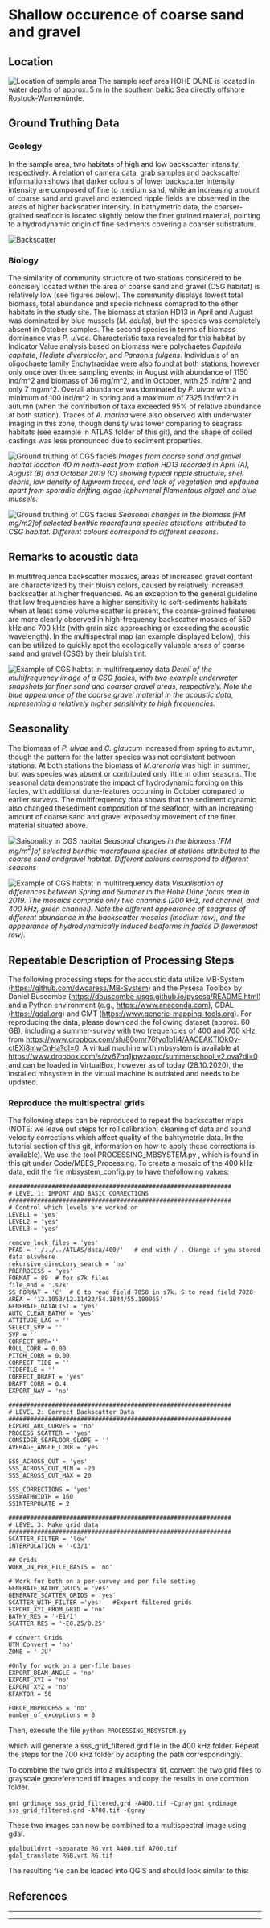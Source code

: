 
# Shallow occurence of coarse sand and gravel


## Location
![Location of sample area](img/cgs_03.png)
The sample reef area HOHE DÜNE is located in water depths of approx. 5 m in the southern baltic Sea directly offshore Rostock-Warnemünde.

## Ground Truthing Data
### Geology
In the sample area, two habitats of high and low backscatter intensity, respectively. A relation of camera data, grab samples and backscatter information shows that darker colours of lower backscatter intensity intensity are composed of fine to medium sand, while an increasing amount of coarse sand and gravel and extended ripple fields are observed in the areas of higher backscatter intensity. In bathymetric data, the coarser-grained seafloor is located slightly below the finer grained material, pointing to a hydrodynamic origin of fine sediments covering a coarser substratum. 

![Backscatter](img/hd_overview.png)

### Biology
The similarity of community structure of two stations considered to be concisely located within the area of coarse sand and gravel (CSG habitat) is relatively low (see figures below). The community displays lowest total biomass, total abundance and specie richness comapred to the other habitats in the study site. The biomass at station HD13 in April and August was dominated by blue mussels (_M. edulis_), but the species was completely absent in October samples. The second species in terms of biomass dominance was _P. ulvae_. Characteristic taxa revealed for this habitat by Indicator Value analysis based on biomass were polychaetes _Capitella capitate_, _Hediste diversicolor_, and _Paraonis fulgens_. Individuals of an oligochaete family Enchytraeidae were also found at both stations, however only once over three sampling events; in August with abundance of 1150 ind/m^2 and biomass of 36 mg/m^2, and in October, with 25 ind/m^2 and only 7 mg/m^2. Overall abundance was dominated by _P. ulvae_ with a minimum of 100 ind/m^2 in spring and a maximum of 7325 ind/m^2 in autumn (when the contribution of taxa exceeded 95% of relative abundance at both station). Traces of _A. marina_ were also observed with underwater imaging in this zone, though density was lower comparing to seagrass habitats (see example in ATLAS folder of this git), and the shape of coiled castings was less pronounced due to sediment properties. 

![Ground truthing of CGS facies](img/cgs_bio_01.png)
*Images from coarse sand and gravel habitat location 40 m north-east from station HD13 recorded in April (A), August (B) and October 2019 (C) showing typical ripple structure, shell debris, low density of lugworm traces, and lack of vegetation and epifauna apart from sporadic drifting algae (ephemeral filamentous algae) and blue mussels.*

![Ground truthing of CGS facies](img/csg_biology.png)
_Seasonal changes in the biomass [FM mg/m2]of selected benthic macrofauna species atstations attributed to CSG habitat.  Different colours correspond to different seasons._

## Remarks to acoustic data

In multifrequenca backscatter mosaics, areas of increased gravel content are characterized by their bluish colors, caused by relatively increased backscatter at higher frequencies. As an exception to the general guideline that low frequencies have a higher sensitivity to soft-sediments habitats when at least some volume scatter is present, the coarse-grained features are more clearly observed in high-frequency backscatter mosaics of 550 kHz and 700 kHz (with grain size approaching or exceeding the acoustic wavelength). In the multispectral map (an example displayed below), this can be utilized to quickly spot the ecologically valuable areas of coarse sand and gravel (CSG) by their bluish tint. 

![Example of CGS habtat in multifrequency data](img/cgs_01.png)
*Detail of the multifrequency image of a CSG facies, with two example underwater snapshots for finer sand and coarser gravel areas, respectively. Note the blue appearance of the coarse gravel material in the acoustic data, representing a relatively higher sensitivity to high frequencies.*

## Seasonality
The biomass of _P. ulvae_ and _C. glaucum_ increased from spring to autumn, though the pattern for  the  latter  species  was  not  consistent  between  stations.   At  both  stations  the  biomass  of _M.arenaria_ was high in summer, but was species was absent or contributed only little in other seasons.   The  seasonal  data  demonstrate  the  impact  of  hydrodynamic  forcing  on  this  facies, with additional dune-features occurring in October compared to earlier surveys.  The multifrequency data shows that the sediment dynamic also changed thesediment composition of the seafloor, with an increasing amount of coarse sand and gravel exposedby movement of the finer material situated above.

![Saisonality in CGS habitat](img/cgs_bio_02.png)
*Seasonal changes in the biomass [FM mg/m$^2$]of selected benthic macrofauna species at stations attributed to the coarse sand andgravel habitat. Different colours correspond to different seasons*

![Example of CGS habtat in multifrequency data](img/cgs_02.png)
*Visualisation of differences between Spring and Summer in the Hohe Düne focus area in 2019. The mosaics comprise only two channels (200 kHz, red channel, and 400 kHz, green channel). Note the different appearance of seagrass of different abundance in the backscatter mosaics (medium row), and the appearance of hydrodynamically induced bedforms in facies D (lowermost row).*

## Repeatable Description of Processing Steps
The following processing steps for the acoustic data utilize MB-System (https://github.com/dwcaress/MB-System) and the Pysesa Toolbox by Daniel Buscombe (https://dbuscombe-usgs.github.io/pysesa/README.html) and a Python environment (e.g., https://www.anaconda.com), GDAL (https://gdal.org) and GMT (https://www.generic-mapping-tools.org). For reproducing the data, please download the following dataset (approx. 60 GB), including a summer-survey with two frequencies of 400 and 700 kHz, from https://www.dropbox.com/sh/80omr76fyo1b1i4/AACEAKTIOkOy-ctEXi8mwCnHa?dl=0. A virtual machine with mbsystem is available at https://www.dropbox.com/s/zv67hq1jqwzaoxc/summerschool_v2.ova?dl=0 and can be loaded in VirtualBox, however as of today (28.10.2020), the installed mbsystem in the virtual machine is outdated and needs to be updated. 

### Reproduce the multispectral grids
The following steps can be reproduced to repeat the backscatter maps (NOTE: we leave out steps for roll calibration, cleaning of data and sound velocity corrections which affect quality of the bahtymetric data. In the tutorial section of this git, information on how to apply these corrections is available).
We use the tool PROCESSING_MBSYSTEM.py , which is found in this git under Code/MBES_Processing. To create a mosaic of the 400 kHz data, edit the file mbsystem_config.py to have thefollowing values:

```
##############################################################
# LEVEL 1: IMPORT AND BASIC CORRECTIONS
##############################################################
# Control which levels are worked on
LEVEL1 = 'yes'
LEVEL2 = 'yes'
LEVEL3 = 'yes'

remove_lock_files = 'yes' 
PFAD = './../../ATLAS/data/400/'   # end with / . CHange if you stored data elswhere
rekursive_directory_search = 'no'
PREPROCESS = 'yes'
FORMAT = 89  # for s7k files
file_end = '.s7k'
SS_FORMAT = 'C'  # C to read field 7058 in s7k. S to read field 7028 
AREA = '12.1053/12.11422/54.1844/55.189965'
GENERATE_DATALIST = 'yes'
AUTO_CLEAN_BATHY = 'yes'
ATTITUDE_LAG = ''
SELECT_SVP = '' 
SVP = ''           
CORRECT_HPR=''
ROLL_CORR = 0.00
PITCH_CORR = 0.00
CORRECT_TIDE = ''    
TIDEFILE = '' 
CORRECT_DRAFT = 'yes'
DRAFT_CORR = 0.4
EXPORT_NAV = 'no'       

##############################################################
# LEVEL 2: Correct Backscatter Data
##############################################################
EXPORT_ARC_CURVES = 'no'
PROCESS_SCATTER = 'yes'  
CONSIDER_SEAFLOOR_SLOPE = ''
AVERAGE_ANGLE_CORR = 'yes' 

SSS_ACROSS_CUT = 'yes'
SSS_ACROSS_CUT_MIN = -20
SSS_ACROSS_CUT_MAX = 20

SSS_CORRECTIONS = 'yes' 
SSSWATHWIDTH = 160  
SSINTERPOLATE = 2

##############################################################
# LEVEL 3: Make grid data
##############################################################
SCATTER_FILTER = 'low'      
INTERPOLATION = '-C3/1'   

## Grids
WORK_ON_PER_FILE_BASIS = 'no'  

# Work for both on a per-survey and per file setting
GENERATE_BATHY_GRIDS = 'yes'
GENERATE_SCATTER_GRIDS = 'yes'
SCATTER_WITH_FILTER ='yes'   #Export filtered grids
EXPORT_XYI_FROM_GRID = 'no'
BATHY_RES = '-E1/1'
SCATTER_RES = '-E0.25/0.25'

# convert Grids
UTM_Convert = 'no'
ZONE = '-JU'   

#Only for work on a per-file bases
EXPORT_BEAM_ANGLE = 'no'    
EXPORT_XYI = 'no'           
EXPORT_XYZ = 'no'
KFAKTOR = 50               

FORCE_MBPROCESS = 'no'   
number_of_exceptions = 0

```

Then, execute the file 
`python PROCESSING_MBSYSTEM.py`

which will generate a sss_grid_filtered.grd file in the 400 kHz folder. Repeat the steps for the 700 kHz folder by adapting the path correspondingly.

To combine the two grids into a multispectral tif, convert the two grid files to grayscale georeferenced tif images and copy the results in one common folder. 

`gmt grdimage sss_grid_filtered.grd -A400.tif -Cgray`
`gmt grdimage sss_grid_filtered.grd -A700.tif -Cgray`

These two images can now be combined to a multispectral image using gdal. 

```
gdalbuildvrt -separate RG.vrt A400.tif A700.tif
gdal_translate RGB.vrt RG.tif
```

The resulting file can be  loaded into QGIS and should look similar to this:

## References

---


---